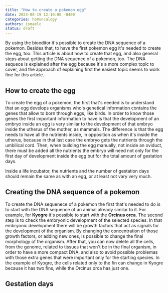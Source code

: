 ```yaml
---
title: "How to create a pokemon egg"
date: 2023-08-19 12:10:00 -0400
categories: homunculogy
authors: ismaelc
status: draft
---
```


By using the bioeditor it's possible to create the DNA sequence of a pokemon. Besides that, to have the first pokemon egg it's needed to create the egg, too. This article is about how to create that egg, and also general steps about getting the DNA sequence of a pokemon, too. The DNA sequece is explained after the egg because it's a more complex topic to cover, and the approach of explaining first the easiest topic seems to work fine for this article.

## How to create the egg

To create the egg of a pokemon, the first that's needed is to understand that an egg develops organisms who's genetical information contains the genes that allow to born through eggs, like birds. In order to know those genes the first important information to have is that the development of an embryo inside an egg is very similar to the development of that embryo inside the utherus of the mother, as mammals. The difference is that the egg needs to have all the nutrients inside, in opposition as when it's inside the utherus, because in that last case the embryo gets the nutrients through the umbilical cord. Then, when building the egg manually, not inside an oviduct, there must be added all the nutrients the embryo will need not only for the first day of development inside the egg but for the total amount of gestation days.

Inside a life incubator, the nutrients and the number of gestation days should remain the same as with an egg, or at least not vary very much.

## Creating the DNA sequence of a pokemon

To create the DNA sequenece of a pokemon the first that's needed to do is to start with the DNA sequence of an animal already similar to it. For example, for **Kyogre** it's possible to start with the **Orcinus orca**. The second step is to check the embryonic development of the selected species. In that embryonic development there will be growth factors that act as signals for the development of the organism. By changing the concentration of those growth factors, or adding new ones, is possible to change the final morphology of the organism. After that, you can now delete all the cells, from the genome, related to tissues that won't be in the final organism, in order to have a more compact DNA, and also to avoid possible problemas with those extra genes that were important only for the starting species. In the example of Kyogre, the cells related only to the fin can change in Kyogre because it has two fins, while the Orcinus orca has just one.

## Gestation days
